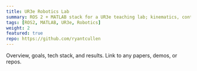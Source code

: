 ```yaml
---
title: UR3e Robotics Lab
summary: ROS 2 + MATLAB stack for a UR3e teaching lab; kinematics, control, and simulations.
tags: [ROS2, MATLAB, UR3e, Robotics]
weight: 2
featured: true
repo: https://github.com/ryantcullen
---
```


Overview, goals, tech stack, and results. Link to any papers, demos, or repos.
